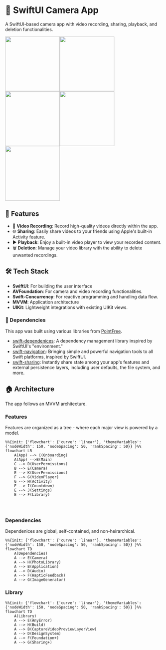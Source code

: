 # 📸 SwiftUI Camera App

A SwiftUI-based camera app with video recording, sharing, playback, and deletion functionalities.

<img width=175 src="https://github.com/user-attachments/assets/53de5b6e-cadc-494e-89b7-6bde399ffcd1"><img width=175 src="https://github.com/user-attachments/assets/b2a6cef6-feb2-4b86-af2a-bc39689377e7"><img width=175 src="https://github.com/user-attachments/assets/4424ec3d-146d-4736-bbca-78b87168f61e"><img width=175 src="https://github.com/user-attachments/assets/38a60968-b48f-4d03-bedc-fe91b935b8c3"><img width=175 src="https://github.com/user-attachments/assets/ae0ee5b6-886c-4571-a9ea-bdfc36cd72f7">

## 🚀 Features

- 🎥 **Video Recording**: Record high-quality videos directly within the app.
- 🌐 **Sharing**: Easily share videos to your friends using Apple's built-in Activity feature.
- ▶️ **Playback**: Enjoy a built-in video player to view your recorded content.
- 🗑️ **Deletion**: Manage your video library with the ability to delete unwanted recordings.

## 🛠️ Tech Stack
- **SwiftUI**: For building the user interface
- **AVFoundation**: For camera and video recording functionalities.
- **Swift-Concurrency**: For reactive programming and handling data flow.
- **MVVM**: Application architecture
- **UIKit**: Lightweight integrations with existing UIKit views.

### 🧰 Dependencies
This app was built using various libraries from [PointFree](https://www.pointfree.co/).
- [swift-dependenices](https://github.com/pointfreeco/swift-dependencies): A dependency management library inspired by SwiftUI's "environment."
- [swift-navigation](https://github.com/pointfreeco/swift-navigation): Bringing simple and powerful navigation tools to all Swift platforms, inspired by SwiftUI.
- [swift-sharing](https://github.com/pointfreeco/swift-sharing): Instantly share state among your app's features and external persistence layers, including user defaults, the file system, and more.

## 🏠 Architecture

The app follows an MVVM architecture.

### Features

Features are organized as a tree - where each major view is powered by a model.

```mermaid
%%{init: {'flowchart': {'curve': 'linear'}, 'themeVariables': {'nodeWidth': 150, 'nodeSpacing': 50, 'rankSpacing': 50}} }%%
flowchart LR
    A(App) --> C(Onboarding)
    A(App) -->B(Main)
    C --> D(UserPermissions)
    B --> E(Camera)
    E --> K(UserPermissions)
    F --> G(VideoPlayer)
    G --> H(Activity)
    E --> I(Countdown)
    E --> J(Settings)
    E --> F(Library)

    
    
```

### Dependencies

Dependenices are global, self-contained, and non-heirarchical.

```mermaid
%%{init: {'flowchart': {'curve': 'linear'}, 'themeVariables': {'nodeWidth': 150, 'nodeSpacing': 50, 'rankSpacing': 50}} }%%
flowchart TD
    A(Dependencies)
    A --> E(Camera)
    A --> H(PhotoLibrary)
    A --> B(Application)
    A --> D(Audio)
    A --> F(HapticFeedback)
    A --> G(ImageGenerator)
```

### Library

```mermaid
%%{init: {'flowchart': {'curve': 'linear'}, 'themeVariables': {'nodeWidth': 150, 'nodeSpacing': 50, 'rankSpacing': 50}} }%%
flowchart TD
    A(Library)
    A --> E(AnyError)
    A --> H(Build)
    A --> B(CaptureVideoPreviewLayerView)
    A --> D(DesignSystem)
    A --> F(Foundation+)
    A --> G(Sharing+)
```


